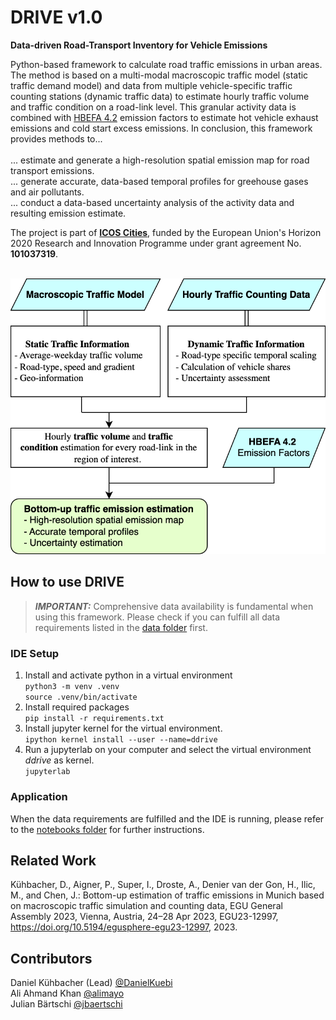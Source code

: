 # DRIVE v1.0
**Data-driven Road-Transport Inventory for Vehicle Emissions**<br>

Python-based framework to calculate road traffic emissions in urban areas. The method is based on a multi-modal macroscopic traffic model (static traffic demand model) and data from multiple vehicle-specific traffic counting stations (dynamic traffic data) to estimate hourly traffic volume and traffic condition on a road-link level. This granular activity data is combined with [HBEFA 4.2](https://www.hbefa.net/) emission factors to estimate hot vehicle exhaust emissions and cold start excess emissions.
In conclusion, this framework provides methods to...<br><br>
... estimate and generate a high-resolution spatial emission map for road transport emissions.<br>
... generate accurate, data-based temporal profiles for greehouse gases and air pollutants.<br>
... conduct a data-based uncertainty analysis of the activity data and resulting emission estimate.

The project is part of [**ICOS Cities**](https://www.icos-cp.eu/projects/icos-cities), funded by the European Union's Horizon 2020 Research and Innovation Programme under grant agreement No. **101037319**.

<br>

<img src="./docs/img/method_overview.svg">

## How to use DRIVE

> **_IMPORTANT:_** Comprehensive data availability is fundamental when using this framework. Please check if you can fulfill all data requirements listed in the [data folder](/data/README.md) first. <br>


### IDE Setup
1. Install and activate python in a virtual environment<br>
``python3 -m venv .venv``<br>
``source .venv/bin/activate``
2. Install required packages<br>
``pip install -r requirements.txt``
3. Install jupyter kernel for the virtual environment.<br>
``ipython kernel install --user --name=ddrive``
4. Run a jupyterlab on your computer and select the virtual environment *ddrive* as kernel.<br>
``jupyterlab``

### Application
When the data requirements are fulfilled and the IDE is running, please refer to the [notebooks folder](/notebooks/README.md) for further instructions.<br>


## Related Work
Kühbacher, D., Aigner, P., Super, I., Droste, A., Denier van der Gon, H., Ilic, M., and Chen, J.: Bottom-up estimation of traffic emissions in Munich based on macroscopic traffic simulation and counting data, EGU General Assembly 2023, Vienna, Austria, 24–28 Apr 2023, EGU23-12997, https://doi.org/10.5194/egusphere-egu23-12997, 2023.

## Contributors
Daniel Kühbacher (Lead) [@DanielKuebi](https://github.com/DanielKuebi)<br>
Ali Ahmand Khan [@alimayo](https://github.com/orgs/tum-esm/people/alimayo)<br>
Julian Bärtschi [@jbaertschi](https://github.com/jbaertschi)
